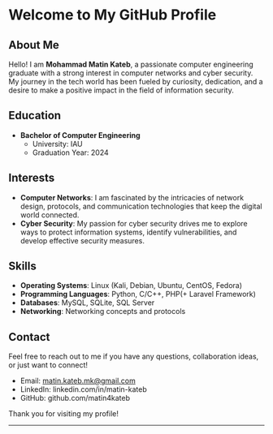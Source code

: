 # Welcome to My GitHub Profile

## About Me
Hello! I am **Mohammad Matin Kateb**, a passionate computer engineering graduate with a strong interest in computer networks and cyber security. 
My journey in the tech world has been fueled by curiosity, dedication, and a desire to make a positive impact in the field of information security.

## Education
- **Bachelor of Computer Engineering**
  - University: IAU
  - Graduation Year: 2024

## Interests
- **Computer Networks**: I am fascinated by the intricacies of network design, protocols, and communication technologies that keep the digital world connected.
- **Cyber Security**: My passion for cyber security drives me to explore ways to protect information systems, identify vulnerabilities, and develop effective security measures.

## Skills
- **Operating Systems**: Linux (Kali, Debian, Ubuntu, CentOS, Fedora)
- **Programming Languages**: Python, C/C++, PHP(+ Laravel Framework)
- **Databases**: MySQL, SQLite, SQL Server
- **Networking**: Networking concepts and protocols

## Contact
Feel free to reach out to me if you have any questions, collaboration ideas, or just want to connect!

- Email: matin.kateb.mk@gmail.com
- LinkedIn: linkedin.com/in/matin-kateb
- GitHub: github.com/matin4kateb

Thank you for visiting my profile!

---
